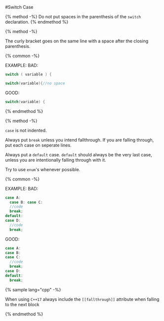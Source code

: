 #Switch Case

{% method -%}
Do not put spaces in the parenthesis of the `switch` declaration.
{% endmethod %}

{% method -%}

The curly bracket goes on the same line with a space after the closing parenthesis.

{% common -%}

EXAMPLE:
BAD:
```java
switch ( variable ) {

switch(variable){//no space
```
GOOD:
```java
switch(variable) {
```

{% endmethod %}

{% method -%}

`case` is not indented.

Always put `break` unless you intend fallthrough. If you are falling through, put each case on seperate lines.

Always put a `default` case. `default` should always be the very last case, unless you are intentionally falling through with it.

Try to use `enum`'s whenever possible.

{% common -%}

EXAMPLE:
BAD:
```java
case A:
  case B: case C: 
  //code
  break;
default:
case D: 
  //code
  break;
```
GOOD:
```java
case A:
case B:
case C:
  //code
  break;
case D:
default:
  break;
```

{% sample lang="cpp" -%}

When using `C++17` always include the `[[fallthrough]]` attribute when falling to the next block 


{% endmethod %}